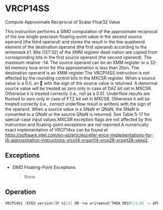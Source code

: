 # VRCP14SS

Compute Approximate Reciprocal of Scalar Float32 Value

This instruction performs a SIMD computation of the approximate reciprocal of the low single-precision floating-point value in the second source operand (the third operand) and stores the result in the low quadword element of the destination operand (the first operand) according to the writemask k1.
Bits (127:32) of the XMM register desti-nation are copied from corresponding bits in the first source operand (the second operand).
The maximum relative -14.
The source operand can be an XMM register or a 32-bit memory loca-error for this approximation is less than 2tion.
The destination operand is an XMM register.The VRCP14SS instruction is not affected by the rounding control bits in the MXCSR register.
When a source value is a 0.0, an  with the sign of the source value is returned.
A denormal source value will be treated as zero only in case of DAZ bit set in MXCSR.
Otherwise it is treated correctly (i.e., not as a 0.0).
Underflow results are flushed to zero only in case of FTZ bit set in MXCSR.
Otherwise it will be treated correctly (i.e., correct underflow result is written) with the sign of the operand.
When a source value is a SNaN or QNaN, the SNaN is converted to a QNaN or the source QNaN is returned.
See Table 5-17 for special-case input values.MXCSR exception flags are not affected by this instruction and floating-point exceptions are not reported.A numerically exact implementation of VRCP14xx can be found at https://software.intel.com/en-us/articles/refer-ence-implementations-for-IA-approximation-instructions-vrcp14-vrsqrt14-vrcp28-vrsqrt28-vexp2.

## Exceptions

- SIMD Floating-Point Exceptions
  > None.

## Operation

```C
VRCP14SS (EVEX version)IF k1[0] OR *no writemask*THEN DEST[31:0] := APPROXIMATE(1.0/SRC2[31:0]);ELSE IF *merging-masking*; merging-maskingTHEN *DEST[31:0] remains unchanged*ELSE ; zeroing-maskingDEST[31:0] := 0FI;FI;Intel C/C++ Compiler Intrinsic EquivalentVRCP14SS __m128 _mm_rcp14_ss( __m128 a, __m128 b);VRCP14SS __m128 _mm_mask_rcp14_ss(__m128 s, __mmask8 k, __m128 a, __m128 b);VRCP14SS __m128 _mm_maskz_rcp14_ss( __mmask8 k, __m128 a, __m128 b);
```
